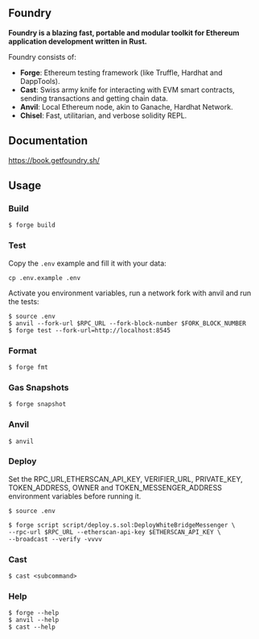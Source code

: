 ## Foundry

**Foundry is a blazing fast, portable and modular toolkit for Ethereum application development written in Rust.**

Foundry consists of:

-   **Forge**: Ethereum testing framework (like Truffle, Hardhat and DappTools).
-   **Cast**: Swiss army knife for interacting with EVM smart contracts, sending transactions and getting chain data.
-   **Anvil**: Local Ethereum node, akin to Ganache, Hardhat Network.
-   **Chisel**: Fast, utilitarian, and verbose solidity REPL.

## Documentation

https://book.getfoundry.sh/

## Usage

### Build

```shell
$ forge build
```

### Test

Copy the `.env` example and fill it with your data:
```shell
cp .env.example .env
```
Activate you environment variables, run a network fork with anvil and run the tests:

```shell
$ source .env
$ anvil --fork-url $RPC_URL --fork-block-number $FORK_BLOCK_NUMBER
$ forge test --fork-url=http://localhost:8545
```

### Format

```shell
$ forge fmt
```

### Gas Snapshots

```shell
$ forge snapshot
```

### Anvil

```shell
$ anvil
```

### Deploy

Set the RPC_URL,ETHERSCAN_API_KEY, VERIFIER_URL, PRIVATE_KEY, TOKEN_ADDRESS, OWNER and TOKEN_MESSENGER_ADDRESS  environment variables before running it.

```shell
$ source .env
```

```shell
$ forge script script/deploy.s.sol:DeployWhiteBridgeMessenger \
--rpc-url $RPC_URL --etherscan-api-key $ETHERSCAN_API_KEY \
--broadcast --verify -vvvv
```

### Cast

```shell
$ cast <subcommand>
```

### Help

```shell
$ forge --help
$ anvil --help
$ cast --help
```
